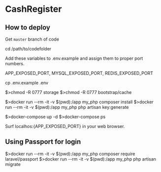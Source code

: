 # CashRegister

## How to deploy

Get `master` branch of code

cd /path/to/codefolder

Add these variables to .env.example and assign them to proper port numbers.

APP_EXPOSED_PORT, MYSQL_EXPOSED_PORT, REDIS_EXPOSED_PORT

cp .env.example .env

$>chmod -R 0777 storage
$>chmod -R 0777 bootstrap/cache

$>docker run --rm -it -v $(pwd):/app my_php composer install
$>docker run --rm -it -v $(pwd):/app my_php php artisan key:generate

$>docker-compose up -d
$>docker-compose ps

Surf localhos:{APP_EXPOSED_PORT} in your web browser.

## Using Passport for login

$>docker run --rm -it -v $(pwd):/app my_php composer require laravel/passport
$>docker run --rm -it -v $(pwd):/app my_php php artisan migrate
